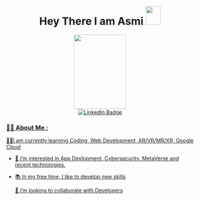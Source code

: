 <div id="header" align="center">  
<h1>
Hey There I am Asmi
<img src="https://media0.giphy.com/media/w1OBpBd7kJqHrJnJ13/giphy.gif?cid=ecf05e4764u2rz802v8hbkh1rm0mh764ox5vibuhem67l7jn&rid=giphy.gif&ct=s" width="40px" height="50px"/>
  </h1>
  <div id="header" align="center">
      <img src="https://media2.giphy.com/media/rsUGLKwgSvSxmq1VrZ/giphy.gif?cid=ecf05e47jdi1xz2su21ar3l40s5trd62evvmcm5280sznsoo&rid=giphy.gif&ct=s" width="140px" height="200px"/>
  </div>
  <div id="header" align="center">
  <div id="badges">
    <a href="https://www.linkedin.com/in/asmi-agarwal-720533100/">
      <img src="https://img.shields.io/badge/LinkedIn-blue?style=for-the-badge&logo=linkedin&logoColor=white" alt="LinkedIn Badge"/>
      </div>
    <img src="https://komarev.com/ghpvc/?username=asmiagarwal&style=flat-square&color=blue" alt=""/>
  </div>
  </div>
   
  
<div id="header" align="left">

    
### 👩‍💻 About Me :
  🧑‍💻I am currently learning Coding, Web Development, AR/VR/MR/XR, Google Cloud 

- :seedling: I’m interested in  App Devlopment, Cybersecurity, MetaVerse and recent technologies.

- 📚 In my free time, I like to develop new skills 
    
    💞️ I’m looking to collaborate with Developers 
    
    
